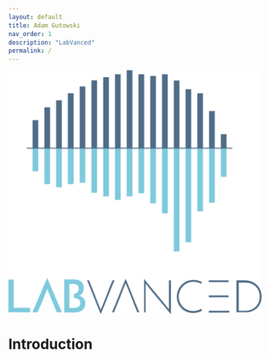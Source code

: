 ```yaml
---
layout: default
title: Adam Gutowski
nav_order: 1
description: "LabVanced"
permalink: /
---
```


![LabVanced logo](assets/images/labvanced.png)

# Introduction



